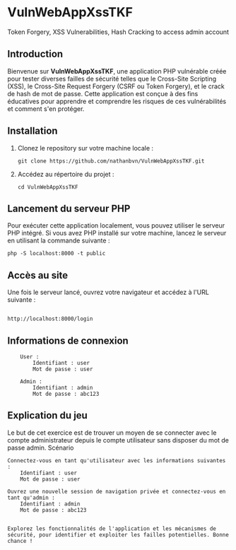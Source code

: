 # VulnWebAppXssTKF
Token Forgery, XSS Vulnerabilities, Hash Cracking to access admin account 


## Introduction

Bienvenue sur **VulnWebAppXssTKF**, une application PHP vulnérable créée pour tester diverses failles de sécurité telles que le Cross-Site Scripting (XSS), le Cross-Site Request Forgery (CSRF ou Token Forgery), et le crack de hash de mot de passe. Cette application est conçue à des fins éducatives pour apprendre et comprendre les risques de ces vulnérabilités et comment s'en protéger.

## Installation

1. Clonez le repository sur votre machine locale :

    ```
    git clone https://github.com/nathanbvn/VulnWebAppXssTKF.git
    ```

2. Accédez au répertoire du projet :

    ```
    cd VulnWebAppXssTKF
    ```

## Lancement du serveur PHP

Pour exécuter cette application localement, vous pouvez utiliser le serveur PHP intégré. Si vous avez PHP installé sur votre machine, lancez le serveur en utilisant la commande suivante :

```
php -S localhost:8000 -t public
```

## Accès au site

Une fois le serveur lancé, ouvrez votre navigateur et accédez à l'URL suivante :

```

http://localhost:8000/login
```

## Informations de connexion
```
    User :
        Identifiant : user
        Mot de passe : user

    Admin :
        Identifiant : admin
        Mot de passe : abc123
```
## Explication du jeu

Le but de cet exercice est de trouver un moyen de se connecter avec le compte administrateur depuis le compte utilisateur sans disposer du mot de passe admin.
Scénario

    Connectez-vous en tant qu'utilisateur avec les informations suivantes :
        Identifiant : user
        Mot de passe : user

    Ouvrez une nouvelle session de navigation privée et connectez-vous en tant qu'admin :
        Identifiant : admin
        Mot de passe : abc123

  ```  L'administrateur se rend sur le forum pour consulter les messages. En tant qu'attaquant (jouant le rôle de l'utilisateur), vous devez exploiter une vulnérabilité pour usurper l'identité de l'administrateur ou accéder à son compte sans connaître son mot de passe.

Explorez les fonctionnalités de l'application et les mécanismes de sécurité, pour identifier et exploiter les failles potentielles. Bonne chance !
